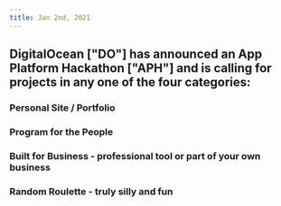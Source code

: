 ```yaml
---
title: Jan 2nd, 2021
---
```


## DigitalOcean ["DO"] has announced an App Platform Hackathon ["APH"] and is calling for projects in any one of the four categories:
### Personal Site / Portfolio
### Program for the People
### Built for Business - professional tool or part of your own business
### Random Roulette - truly silly and fun
